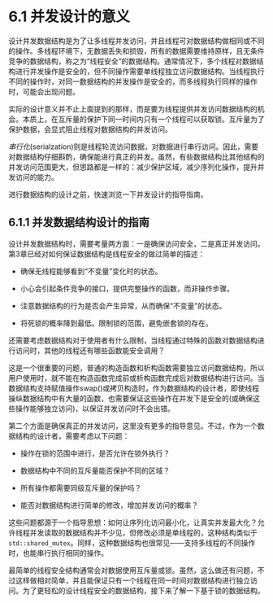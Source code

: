 # 6.1 并发设计的意义 

设计并发数据结构是为了让多线程并发访问，并且线程可对数据结构做相同或不同的操作。多线程环境下，无数据丢失和损毁，所有的数据需要维持原样，且无条件竞争的数据结构，称之为“线程安全”的数据结构。通常情况下，多个线程对数据结构进行并发操作是安全的，但不同操作需要单线程独立访问数据结构。当线程执行不同的操作时，对同一数据结构的并发操作是安全的，而多线程执行同样的操作时，可能会出现问题。

实际的设计意义并不止上面提到的那样，而是要为线程提供并发访问数据结构的机会。本质上，在互斥量的保护下同一时间内只有一个线程可以获取锁。互斥量为了保护数据，会显式阻止线程对数据结构的并发访问。

*串行化*(serialzation)则是线程轮流访问数据，对数据进行串行访问。因此，需要对数据结构仔细斟酌，确保能进行真正的并发。虽然，有些数据结构比其他结构的并发访问范围更大，但思路都是一样的：减少保护区域，减少序列化操作，提升并发访问的能力。

进行数据结构的设计之前，快速浏览一下并发设计的指导指南。

## 6.1.1 并发数据结构设计的指南

设计并发数据结构时，需要考量两方面：一是确保访问安全，二是真正并发访问。第3章已经对如何保证数据结构是线程安全的做过简单的描述：

- 确保无线程能够看到“不变量”变化时的状态。

- 小心会引起条件竞争的接口，提供完整操作的函数，而非操作步骤。

- 注意数据结构的行为是否会产生异常，从而确保“不变量”的状态。

- 将死锁的概率降到最低。限制锁的范围，避免嵌套锁的存在。

还需要考虑数据结构对于使用者有什么限制，当线程通过特殊的函数对数据结构进行访问时，其他的线程还有哪些函数能安全调用？

这是一个很重要的问题，普通的构造函数和析构函数需要独立访问数据结构，所以用户使用时，就不能在构造函数完成前或析构函数完成后对数据结构进行访问。当数据结构支持赋值操作swap()或拷贝构造时，作为数据结构的设计者，即使线程操纵数据结构中有大量的函数，也需要保证这些操作在并发下是安全的(或确保这些操作能够独立访问)，以保证并发访问时不会出错。

第二个方面是确保真正的并发访问，这里没有更多的指导意见。不过，作为一个数据结构的设计者，需要考虑以下问题：

- 操作在锁的范围中进行，是否允许在锁外执行？

- 数据结构中不同的互斥量能否保护不同的区域？

- 所有操作都需要同级互斥量的保护吗？

- 能否对数据结构进行简单的修改，增加并发访问的概率？

这些问题都源于一个指导思想：如何让序列化访问最小化，让真实并发最大化？允许线程并发读取的数据结构并不少见，但修改必须是单线程的，这种结构类似于`std::shared_mutex`。同样，这种数据结构也很常见——支持多线程的不同操作时，也能串行执行相同的操作。

最简单的线程安全结构通常会对数据使用互斥量或锁。虽然，这么做还有问题，不过这样做相对简单，并且能保证只有一个线程在同一时间对数据结构进行独立访问。为了更轻松的设计线程安全的数据结构，接下来了解一下基于锁的数据结构。

